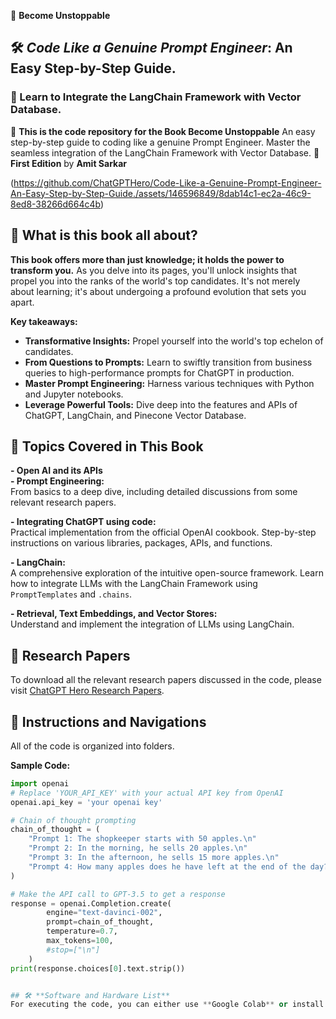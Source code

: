  🚀 **Become Unstoppable**
## 🛠️ *Code Like a Genuine Prompt Engineer*: An Easy Step-by-Step Guide.
### 🔗 Learn to Integrate the LangChain Framework with Vector Database.


📔 **This is the code repository for the Book Become Unstoppable** 
An easy step-by-step guide to coding like a genuine Prompt Engineer. Master the seamless integration of the LangChain Framework with Vector Database. 
📘 **First Edition** by **Amit Sarkar**

(https://github.com/ChatGPTHero/Code-Like-a-Genuine-Prompt-Engineer-An-Easy-Step-by-Step-Guide./assets/146596849/8dab14c1-ec2a-46c9-8ed8-38266d664c4b)
## 📘 **What is this book all about?**

**This book offers more than just knowledge; it holds the power to transform you.** As you delve into its pages, you'll unlock insights that propel you into the ranks of the world's top candidates. It's not merely about learning; it's about undergoing a profound evolution that sets you apart.

**Key takeaways:**  
- **Transformative Insights:** Propel yourself into the world's top echelon of candidates.
- **From Questions to Prompts:** Learn to swiftly transition from business queries to high-performance prompts for ChatGPT in production.
- **Master Prompt Engineering:** Harness various techniques with Python and Jupyter notebooks.
- **Leverage Powerful Tools:** Dive deep into the features and APIs of ChatGPT, LangChain, and Pinecone Vector Database.

## 📘 Topics Covered in This Book

**- Open AI and its APIs**  
**- Prompt Engineering:**  
  From basics to a deep dive, including detailed discussions from some relevant research papers.

**- Integrating ChatGPT using code:**  
  Practical implementation from the official OpenAI cookbook. Step-by-step instructions on various libraries, packages, APIs, and functions.

**- LangChain:**  
  A comprehensive exploration of the intuitive open-source framework. Learn how to integrate LLMs with the LangChain Framework using `PromptTemplates` and `.chains`.

**- Retrieval, Text Embeddings, and Vector Stores:**  
  Understand and implement the integration of LLMs using LangChain.

  ## 📜 **Research Papers**
To download all the relevant research papers discussed in the code, please visit [ChatGPT Hero Research Papers](https://www.chatgpthero.io/book-research-papers/).

## 📁 **Instructions and Navigations**
All of the code is organized into folders. 

**Sample Code:**
```python
import openai
# Replace 'YOUR_API_KEY' with your actual API key from OpenAI
openai.api_key = 'your openai key'

# Chain of thought prompting
chain_of_thought = (
    "Prompt 1: The shopkeeper starts with 50 apples.\n"
    "Prompt 2: In the morning, he sells 20 apples.\n"
    "Prompt 3: In the afternoon, he sells 15 more apples.\n"
    "Prompt 4: How many apples does he have left at the end of the day?"
)

# Make the API call to GPT-3.5 to get a response
response = openai.Completion.create(
        engine="text-davinci-002",
        prompt=chain_of_thought,
        temperature=0.7,
        max_tokens=100,
        #stop=["\n"]
    )
print(response.choices[0].text.strip())


## 🛠️ **Software and Hardware List**
For executing the code, you can either use **Google Colab** or install **Anaconda** to run the codes on Jupyter notebooks.
